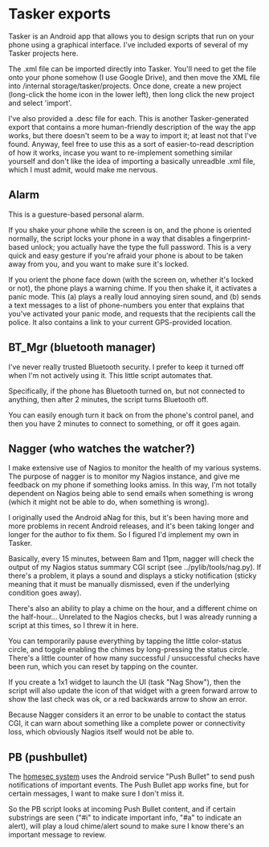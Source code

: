 
# Tasker exports

Tasker is an Android app that allows you to design scripts that run on your
phone using a graphical interface.  I've included exports of several of my
Tasker projects here.

The .xml file can be imported directly into Tasker.  You'll need to get the
file onto your phone somehow (I use Google Drive), and then move the XML file
into /internal storage/tasker/projects.  Once done, create a new project
(long-click the home icon in the lower left), then long click the new project
and select 'import'.

I've also provided a .desc file for each.  This is another Tasker-generated
export that contains a more human-friendly description of the way the app
works, but there doesn't seem to be a way to import it; at least not that I've
found.  Anyway, feel free to use this as a sort of easier-to-read description
of how it works, incase you want to re-implement something similar yourself
and don't like the idea of importing a basically unreadble .xml file, which I
must admit, would make me nervous.


## Alarm

This is a guesture-based personal alarm.

If you shake your phone while the screen is on, and the phone is oriented
normally, the script locks your phone in a way that disables a
fingerprint-based unlock; you actually have the type the full password.  This
is a very quick and easy gesture if you're afraid your phone is about to be
taken away from you, and you want to make sure it's locked.

If you orient the phone face down (with the screen on, whether it's locked or
not), the phone plays a warning chime.  If you then shake it, it activates a
panic mode.  This (a) plays a really loud annoying siren sound, and (b) sends
a text messages to a list of phone-numbers you enter that explains that you've
activated your panic mode, and requests that the recipients call the police.
It also contains a link to your current GPS-provided location.


## BT_Mgr (bluetooth manager)

I've never really trusted Bluetooth security.  I prefer to keep it turned off
when I'm not actively using it.  This little script automates that.

Specifically, if the phone has Bluetooth turned on, but not connected to
anything, then after 2 minutes, the script turns Bluetooth off.

You can easily enough turn it back on from the phone's control panel, and then
you have 2 minutes to connect to something, or off it goes again.


## Nagger  (who watches the watcher?)

I make extensive use of Nagios to monitor the health of my various systems.
The purpose of nagger is to monitor my Nagios instance, and give me feedback
on my phone if something looks amiss.  In this way, I'm not totally dependent
on Nagios being able to send emails when something is wrong (which it might
not be able to do, when something is wrong).

I originally used the Android aNag for this, but it's been having more and
more problems in recent Android releases, and it's been taking longer and
longer for the author to fix them.  So I figured I'd implement my own in
Tasker.

Basically, every 15 minutes, between 8am and 11pm, nagger will check the
output of my Nagios status summary CGI script (see ../pylib/tools/nag.py).  If
there's a problem, it plays a sound and displays a sticky notification (sticky
meaning that it must be manually dismissed, even if the underlying condition
goes away).

There's also an ability to play a chime on the hour, and a different chime on
the half-hour...  Unrelated to the Nagios checks, but I was already running a
script at this times, so I threw it in here.

You can temporarily pause everything by tapping the little color-status
circle, and toggle enabling the chimes by long-pressing the status circle.
There's a little counter of how many successful / unsuccessful checks have
been run, which you can reset by tapping on the counter.

If you create a 1x1 widget to launch the UI (task "Nag Show"), then the script
will also update the icon of that widget with a green forward arrow to show
the last check was ok, or a red backwards arrow to show an error.

Because Nagger considers it an error to be unable to contact the status CGI,
it can warn about something like a complete power or connectivity loss, which
obviously Nagios itself would not be able to.


## PB  (pushbullet)

The [homesec system](../services/homesec/ext.py) uses the Android service
"Push Bullet" to send push notifications of important events.  The Push Bullet
app works fine, but for certain messages, I want to make sure I don't miss it.

So the PB script looks at incoming Push Bullet content, and if certain
substrings are seen ("#i" to indicate important info, "#a" to indicate an
alert), will play a loud chime/alert sound to make sure I know there's an
important message to review.

